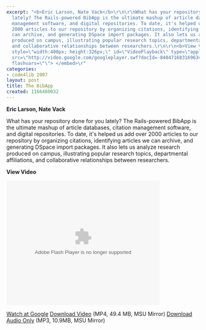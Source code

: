 ```yaml
---
excerpt: "<b>Eric Larson, Nate Vack</b>\r\n\r\nWhat has your repository done for you
  lately? The Rails-powered BibApp is the ultimate mashup of article databases, citation
  management software, and digital repositories. To date, it's helped us add over
  2000 articles to our repository by organizing citations, identifying articles we
  can archive, and generating DSpace import packages. It also lets us analyze research
  produced on campus, illustrating popular research topics, departmental affiliations,
  and collaborative relationships between researchers.\r\n\r\n<b>View Video</b>\r\n\r\n<embed
  style=\"width:400px; height:326px;\" id=\"VideoPlayback\" type=\"application/x-shockwave-flash\"
  src=\"http://video.google.com/googleplayer.swf?docId=-8404716831696341190&hl=en\"
  flashvars=\"\"> </embed>\r"
categories:
- code4lib 2007
layout: post
title: The BibApp
created: 1166480032
---
```

<b>Eric Larson, Nate Vack</b>

What has your repository done for you lately? The Rails-powered BibApp is the ultimate mashup of article databases, citation management software, and digital repositories. To date, it's helped us add over 2000 articles to our repository by organizing citations, identifying articles we can archive, and generating DSpace import packages. It also lets us analyze research produced on campus, illustrating popular research topics, departmental affiliations, and collaborative relationships between researchers.

<b>View Video</b>

<embed style="width:400px; height:326px;" id="VideoPlayback" type="application/x-shockwave-flash" src="http://video.google.com/googleplayer.swf?docId=-8404716831696341190&hl=en" flashvars=""> </embed>

<a href="http://video.google.com/videoplay?docid=-8404716831696341190&hl=en">Watch at Google</a>
<a href="http://streaming.msu.edu/storemedia/download/ebyryan/code4lib07/code4lib07_pres_bibapp_larson_vack.mp4">Download Video</a> (MP4, 49.4 MB, MSU Mirror)
<a href="http://streaming.msu.edu/storemedia/download/ebyryan/c4l07audio/d2/code4lib07_pres_bibapp_larson_vack.mp3">Download Audio Only</a> (MP3, 10.9MB, MSU Mirror)
